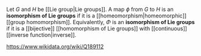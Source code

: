 Let $G$ and $H$ be [[Lie group|Lie groups]]. A map $\phi$ from $G$ to $H$ is an **isomorphism of Lie groups** if it is a [[homeomorphism|homeomorphic]] [[group homomorphism]]. Equivalently, $\Phi$ is an **isomorphism of Lie groups** if it is a [[bijective]] [[homomorphism of Lie groups]] with [[continuous]] [[inverse function|inverse]].

https://www.wikidata.org/wiki/Q189112